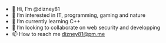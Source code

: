 - 👋 Hi, I’m @dizney81
- 👀 I’m interested in IT, programming, gaming and nature
- 🌱 I’m currently learning C++
- 💞️ I’m looking to collaborate on web security and developping
- 📫 How to reach me dizney81@pm.me

<!---
dizney81/dizney81 is a ✨ special ✨ repository because its `README.md` (this file) appears on your GitHub profile.
You can click the Preview link to take a look at your changes.
--->
